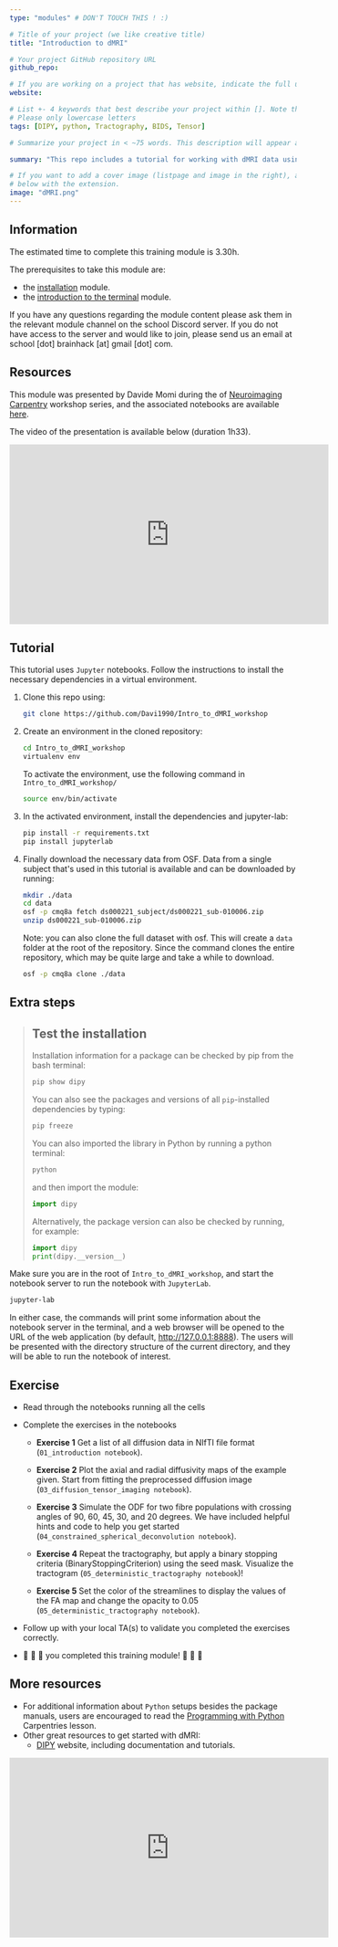 ```yaml
---
type: "modules" # DON'T TOUCH THIS ! :)

# Title of your project (we like creative title)
title: "Introduction to dMRI"

# Your project GitHub repository URL
github_repo:

# If you are working on a project that has website, indicate the full url including "https://" below or leave it empty.
website:

# List +- 4 keywords that best describe your project within []. Note that the project summary also involves a number of key words. Those are listed on top of the [github repository](https://github.com/PSY6983-2021/project_template), click `manage topics`.
# Please only lowercase letters
tags: [DIPY, python, Tractography, BIDS, Tensor]

# Summarize your project in < ~75 words. This description will appear at the top of your page and on the list page with other projects..

summary: "This repo includes a tutorial for working with dMRI data using DIPY"

# If you want to add a cover image (listpage and image in the right), add it to your directory and indicate the name
# below with the extension.
image: "dMRI.png"
---
```

<!-- This is an html comment and this won't appear in the rendered page. You are now editing the "content" area, the core of your description. Everything that you can do in markdown is allowed below. We added a couple of comments to guide your through documenting your progress. -->

## Information

The estimated time to complete this training module is 3.30h.

The prerequisites to take this module are:
 * the [installation](/modules/installation) module.
 * the [introduction to the terminal](/modules/introduction_to_terminal) module.
 
If you have any questions regarding the module content please ask them in the relevant module channel on the school Discord server. If you do not have access to the server and would like to join, please send us an email at school [dot] brainhack [at] gmail [dot] com.

## Resources
This module was presented by Davide Momi during the of [Neuroimaging Carpentry](https://conp-pcno-training.github.io/neuroimaging-carpentry/) workshop series, and the associated notebooks are available [here](https://github.com/Davi1990/Intro_to_dMRI_workshop).

The video of the presentation is available below (duration 1h33).
<iframe width="560" height="315" src="https://www.youtube.com/embed/HM3lMplqTM4" title="YouTube video player" frameborder="0" allow="accelerometer; autoplay; clipboard-write; encrypted-media; gyroscope; picture-in-picture; web-share" allowfullscreen></iframe>

## Tutorial
This tutorial uses `Jupyter` notebooks. Follow the instructions to install the necessary dependencies in a virtual environment. 

1. Clone this repo using:

    ```bash
    git clone https://github.com/Davi1990/Intro_to_dMRI_workshop
    ```

2. Create an environment in the cloned repository:

    ```bash
    cd Intro_to_dMRI_workshop
    virtualenv env
    ```

    To activate the environment, use the following command in `Intro_to_dMRI_workshop/`

    ```bash
    source env/bin/activate
    ```

3. In the activated environment, install the dependencies and jupyter-lab:

    ```bash
    pip install -r requirements.txt
    pip install jupyterlab
    ```

5. Finally download the necessary data from OSF.
    Data from a single subject that's used in this tutorial is available and can be downloaded by running:

    ```bash
    mkdir ./data
    cd data
    osf -p cmq8a fetch ds000221_subject/ds000221_sub-010006.zip
    unzip ds000221_sub-010006.zip
    ```

   Note: you can also clone the full dataset with osf. This will create a `data` folder at the root of the repository. Since the command clones the entire repository, which may be quite large and
   take a while to download.
    ```bash
    osf -p cmq8a clone ./data
    ```

## Extra steps

> ## Test the installation
>
> Installation information for a package can be checked by pip from the bash terminal:
> ```bash
> pip show dipy
> ```
>
> You can also see the packages and versions of all `pip`-installed dependencies
> by typing:
> ```bash
> pip freeze
> ```
>
> You can also imported the library in Python by
> running a python terminal:
> ```bash
> python
> ```
> and then import the module:
> ```python
> import dipy
> ```
>
> Alternatively, the package version can also be checked by running, for example:
> ```python
> import dipy
> print(dipy.__version__)
> ```
>

Make sure you are in the root of `Intro_to_dMRI_workshop`, and start the notebook server to run the notebook with `JupyterLab`.
```bash
jupyter-lab
```

In either case, the commands will print some information about the notebook
server in the terminal, and a web browser will be opened to the URL of the web
application (by default, http://127.0.0.1:8888). The users will be presented with
the directory structure of the current directory, and they will be able to run
the notebook of interest.

## Exercise

 * Read through the notebooks running all the cells

 * Complete the exercises in the notebooks

    * **Exercise 1** Get a list of all diffusion data in NIfTI file format (`01_introduction notebook`).

    * **Exercise 2** Plot the axial and radial diffusivity maps of the example given. Start from fitting the preprocessed diffusion image (`03_diffusion_tensor_imaging notebook`).

    * **Exercise 3** Simulate the ODF for two fibre populations with crossing angles of 90, 60, 45, 30, and 20 degrees. We have included helpful hints and code to help you get started (`04_constrained_spherical_deconvolution notebook`).

    * **Exercise 4** Repeat the tractography, but apply a binary stopping criteria (BinaryStoppingCriterion) using the seed mask. Visualize the tractogram (`05_deterministic_tractography notebook`)!

    * **Exercise 5** Set the color of the streamlines to display the values of the FA map and change the opacity to 0.05 (`05_deterministic_tractography notebook`).

 * Follow up with your local TA(s) to validate you completed the exercises correctly.
 * :tada: :tada: :tada: you completed this training module! :tada: :tada: :tada:

 ## More resources

- For additional information about `Python` setups besides the package manuals, users are encouraged to read the [Programming with Python](https://swcarpentry.github.io/python-novice-inflammation/) Carpentries lesson.
 - Other great resources to get started with dMRI:
    -  [DIPY](https://dipy.org/) website, including documentation and tutorials.

<iframe width="560" height="315" src="https://www.youtube.com/embed/7Bl38jfBJu0" title="YouTube video player" frameborder="0" allow="accelerometer; autoplay; clipboard-write; encrypted-media; gyroscope; picture-in-picture; web-share" allowfullscreen></iframe>
